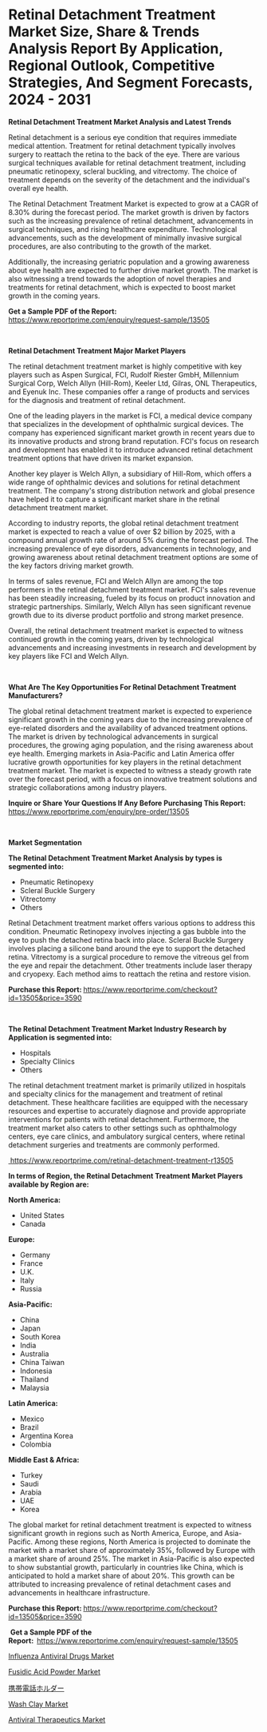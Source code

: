 <p><h1>Retinal Detachment Treatment Market Size, Share & Trends Analysis Report By Application, Regional Outlook, Competitive Strategies, And Segment Forecasts, 2024 - 2031</h1></p><p><strong>Retinal Detachment Treatment Market Analysis and Latest Trends</strong></p>
<p><p>Retinal detachment is a serious eye condition that requires immediate medical attention. Treatment for retinal detachment typically involves surgery to reattach the retina to the back of the eye. There are various surgical techniques available for retinal detachment treatment, including pneumatic retinopexy, scleral buckling, and vitrectomy. The choice of treatment depends on the severity of the detachment and the individual's overall eye health.</p><p>The Retinal Detachment Treatment Market is expected to grow at a CAGR of 8.30% during the forecast period. The market growth is driven by factors such as the increasing prevalence of retinal detachment, advancements in surgical techniques, and rising healthcare expenditure. Technological advancements, such as the development of minimally invasive surgical procedures, are also contributing to the growth of the market.</p><p>Additionally, the increasing geriatric population and a growing awareness about eye health are expected to further drive market growth. The market is also witnessing a trend towards the adoption of novel therapies and treatments for retinal detachment, which is expected to boost market growth in the coming years.</p></p>
<p><strong>Get a Sample PDF of the Report:&nbsp;</strong> <a href="https://www.reportprime.com/enquiry/request-sample/13505">https://www.reportprime.com/enquiry/request-sample/13505</a></p>
<p>&nbsp;</p>
<p><strong>Retinal Detachment Treatment Major Market Players</strong></p>
<p><p>The retinal detachment treatment market is highly competitive with key players such as Aspen Surgical, FCI, Rudolf Riester GmbH, Millennium Surgical Corp, Welch Allyn (Hill-Rom), Keeler Ltd, Gilras, ONL Therapeutics, and Eyenuk Inc. These companies offer a range of products and services for the diagnosis and treatment of retinal detachment.</p><p>One of the leading players in the market is FCI, a medical device company that specializes in the development of ophthalmic surgical devices. The company has experienced significant market growth in recent years due to its innovative products and strong brand reputation. FCI's focus on research and development has enabled it to introduce advanced retinal detachment treatment options that have driven its market expansion.</p><p>Another key player is Welch Allyn, a subsidiary of Hill-Rom, which offers a wide range of ophthalmic devices and solutions for retinal detachment treatment. The company's strong distribution network and global presence have helped it to capture a significant market share in the retinal detachment treatment market.</p><p>According to industry reports, the global retinal detachment treatment market is expected to reach a value of over $2 billion by 2025, with a compound annual growth rate of around 5% during the forecast period. The increasing prevalence of eye disorders, advancements in technology, and growing awareness about retinal detachment treatment options are some of the key factors driving market growth.</p><p>In terms of sales revenue, FCI and Welch Allyn are among the top performers in the retinal detachment treatment market. FCI's sales revenue has been steadily increasing, fueled by its focus on product innovation and strategic partnerships. Similarly, Welch Allyn has seen significant revenue growth due to its diverse product portfolio and strong market presence.</p><p>Overall, the retinal detachment treatment market is expected to witness continued growth in the coming years, driven by technological advancements and increasing investments in research and development by key players like FCI and Welch Allyn.</p></p>
<p>&nbsp;</p>
<p><strong>What Are The Key Opportunities For Retinal Detachment Treatment Manufacturers?</strong></p>
<p><p>The global retinal detachment treatment market is expected to experience significant growth in the coming years due to the increasing prevalence of eye-related disorders and the availability of advanced treatment options. The market is driven by technological advancements in surgical procedures, the growing aging population, and the rising awareness about eye health. Emerging markets in Asia-Pacific and Latin America offer lucrative growth opportunities for key players in the retinal detachment treatment market. The market is expected to witness a steady growth rate over the forecast period, with a focus on innovative treatment solutions and strategic collaborations among industry players.</p></p>
<p><strong>Inquire or Share Your Questions If Any Before Purchasing This Report:</strong> <a href="https://www.reportprime.com/enquiry/pre-order/13505">https://www.reportprime.com/enquiry/pre-order/13505</a></p>
<p>&nbsp;</p>
<p><strong>Market Segmentation</strong></p>
<p><strong>The Retinal Detachment Treatment Market Analysis by types is segmented into:</strong></p>
<p><ul><li>Pneumatic Retinopexy</li><li>Scleral Buckle Surgery</li><li>Vitrectomy</li><li>Others</li></ul></p>
<p><p>Retinal Detachment treatment market offers various options to address this condition. Pneumatic Retinopexy involves injecting a gas bubble into the eye to push the detached retina back into place. Scleral Buckle Surgery involves placing a silicone band around the eye to support the detached retina. Vitrectomy is a surgical procedure to remove the vitreous gel from the eye and repair the detachment. Other treatments include laser therapy and cryopexy. Each method aims to reattach the retina and restore vision.</p></p>
<p><strong>Purchase this Report:&nbsp;</strong><a href="https://www.reportprime.com/checkout?id=13505&price=3590">https://www.reportprime.com/checkout?id=13505&price=3590</a></p>
<p>&nbsp;</p>
<p><strong>The Retinal Detachment Treatment Market Industry Research by Application is segmented into:</strong></p>
<p><ul><li>Hospitals</li><li>Specialty Clinics</li><li>Others</li></ul></p>
<p><p>The retinal detachment treatment market is primarily utilized in hospitals and specialty clinics for the management and treatment of retinal detachment. These healthcare facilities are equipped with the necessary resources and expertise to accurately diagnose and provide appropriate interventions for patients with retinal detachment. Furthermore, the treatment market also caters to other settings such as ophthalmology centers, eye care clinics, and ambulatory surgical centers, where retinal detachment surgeries and treatments are commonly performed.</p></p>
<p><a href="https://www.reportprime.com/retinal-detachment-treatment-r13505">&nbsp;https://www.reportprime.com/retinal-detachment-treatment-r13505</a></p>
<p><strong>In terms of Region, the Retinal Detachment Treatment Market Players available by Region are:</strong></p>
<p>
    <p> <strong> North America: </strong>
        <ul>
            <li>United States</li>
            <li>Canada</li>
        </ul>
        </p> 
    <p> <strong> Europe: </strong>
        <ul>
            <li>Germany</li>
            <li>France</li>
            <li>U.K.</li>
            <li>Italy</li>
            <li>Russia</li>
        </ul>
        </p> 
    <p> <strong> Asia-Pacific: </strong>
        <ul>
            <li>China</li>
            <li>Japan</li>
            <li>South Korea</li>
            <li>India</li>
            <li>Australia</li>
            <li>China Taiwan</li>
            <li>Indonesia</li>
            <li>Thailand</li>
            <li>Malaysia</li>
        </ul>
        </p> 
    <p> <strong> Latin America: </strong>
        <ul>
            <li>Mexico</li>
            <li>Brazil</li>
            <li>Argentina Korea</li>
            <li>Colombia</li>
        </ul>
        </p> 
    <p> <strong> Middle East & Africa: </strong>
        <ul>
            <li>Turkey</li>
            <li>Saudi</li>
            <li>Arabia</li>
            <li>UAE</li>
            <li>Korea</li>
        </ul>
    </p>
    </p>
<p><p>The global market for retinal detachment treatment is expected to witness significant growth in regions such as North America, Europe, and Asia-Pacific. Among these regions, North America is projected to dominate the market with a market share of approximately 35%, followed by Europe with a market share of around 25%. The market in Asia-Pacific is also expected to show substantial growth, particularly in countries like China, which is anticipated to hold a market share of about 20%. This growth can be attributed to increasing prevalence of retinal detachment cases and advancements in healthcare infrastructure.</p></p>
<p><strong>Purchase this Report: </strong><a href="https://www.reportprime.com/checkout?id=13505&price=3590">https://www.reportprime.com/checkout?id=13505&price=3590</a></p>
<p>&nbsp;<strong>Get a Sample PDF of the Report:&nbsp;&nbsp;</strong><a href="https://www.reportprime.com/enquiry/request-sample/13505">https://www.reportprime.com/enquiry/request-sample/13505</a></p>
<p><strong></strong></p>
<p><p><a href="https://github.com/juancolorado15/Market-Research-Report-List-2/blob/main/influenza-antiviral-drugs-market.md">Influenza Antiviral Drugs Market</a></p><p><a href="https://issuu.com/reportprime-2/docs/fusidic-acid-powder-market-size-2030.pptx">Fusidic Acid Powder Market</a></p><p><a href="https://github.com/mcbeesbxa270/Market-Research-Report-List-1/blob/main/418849024544.md">携帯電話ホルダー</a></p><p><a href="https://issuu.com/reportprime-2/docs/wash-clay-market-size-2030.pptx">Wash Clay Market</a></p><p><a href="https://github.com/mahnoor2003/Market-Research-Report-List-4/blob/main/antiviral-therapeutics-market.md">Antiviral Therapeutics Market</a></p></p>